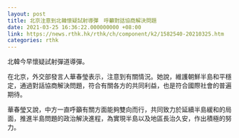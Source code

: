 ```yaml
---
layout: post
title: 北京注意到北韓懷疑試射導彈　呼籲對話協商解決問題
date: 2021-03-25 16:36:22.000000000 +08:00
link: https://news.rthk.hk/rthk/ch/component/k2/1582540-20210325.htm
categories: rthk
---
```


北韓今早懷疑試射彈道導彈。

在北京，外交部發言人華春瑩表示，注意到有關情況。她說，維護朝鮮半島和平穩定，通過對話協商解決問題，符合有關各方的共同利益，也是符合國際社會的普遍期待。

華春瑩又說，中方一直呼籲有關方面能夠雙向而行，共同致力於延續半島緩和的局面，推進半島問題的政治解決進程，為實現半島以及地區長治久安，作出積極的努力。
